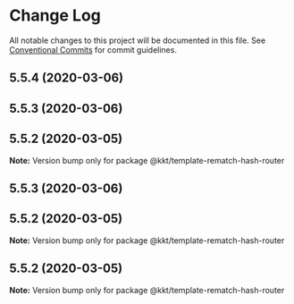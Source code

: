 # Change Log

All notable changes to this project will be documented in this file.
See [Conventional Commits](https://conventionalcommits.org) for commit guidelines.

## 5.5.4 (2020-03-06)



## 5.5.3 (2020-03-06)



## 5.5.2 (2020-03-05)

**Note:** Version bump only for package @kkt/template-rematch-hash-router





## 5.5.3 (2020-03-06)



## 5.5.2 (2020-03-05)

**Note:** Version bump only for package @kkt/template-rematch-hash-router





## 5.5.2 (2020-03-05)

**Note:** Version bump only for package @kkt/template-rematch-hash-router
